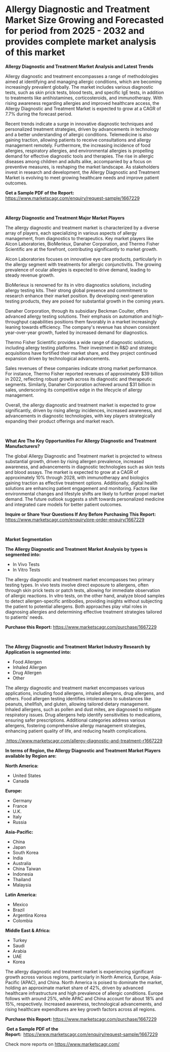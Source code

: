 <p><h1>Allergy Diagnostic and Treatment Market Size Growing and Forecasted for period from 2025 - 2032 and provides complete market analysis of this market</h1></p><p><strong>Allergy Diagnostic and Treatment Market Analysis and Latest Trends</strong></p>
<p><p>Allergy diagnostic and treatment encompasses a range of methodologies aimed at identifying and managing allergic conditions, which are becoming increasingly prevalent globally. The market includes various diagnostic tests, such as skin prick tests, blood tests, and specific IgE tests, in addition to treatments like antihistamines, corticosteroids, and immunotherapy. With rising awareness regarding allergies and improved healthcare access, the Allergy Diagnostic and Treatment Market is expected to grow at a CAGR of 7.7% during the forecast period.</p><p>Recent trends indicate a surge in innovative diagnostic techniques and personalized treatment strategies, driven by advancements in technology and a better understanding of allergic conditions. Telemedicine is also gaining traction, allowing patients to receive consultations and allergy management remotely. Furthermore, the increasing incidence of food allergies, respiratory allergies, and environmental allergies is propelling demand for effective diagnostic tools and therapies. The rise in allergic diseases among children and adults alike, accompanied by a focus on preventive measures, is reshaping the market landscape. As stakeholders invest in research and development, the Allergy Diagnostic and Treatment Market is evolving to meet growing healthcare needs and improve patient outcomes.</p></p>
<p><strong>Get a Sample PDF of the Report:&nbsp;</strong> <a href="https://www.marketscagr.com/enquiry/request-sample/1667229?utm_campaign=2948&utm_medium=2&utm_source=Github&utm_content=ia&utm_term=08032025&utm_id=allergy-diagnostic-and-treatment">https://www.marketscagr.com/enquiry/request-sample/1667229</a></p>
<p>&nbsp;</p>
<p><strong>Allergy Diagnostic and Treatment Major Market Players</strong></p>
<p><p>The allergy diagnostic and treatment market is characterized by a diverse array of players, each specializing in various aspects of allergy management, from diagnostics to therapeutics. Key market players like Alcon Laboratories, BioMerieux, Danaher Corporation, and Thermo Fisher Scientific are at the forefront, contributing significantly to market growth.</p><p>Alcon Laboratories focuses on innovative eye care products, particularly in the allergy segment with treatments for allergic conjunctivitis. The growing prevalence of ocular allergies is expected to drive demand, leading to steady revenue growth.</p><p>BioMerieux is renowned for its in vitro diagnostics solutions, including allergy testing kits. Their strong global presence and commitment to research enhance their market position. By developing next-generation testing products, they are poised for substantial growth in the coming years.</p><p>Danaher Corporation, through its subsidiary Beckman Coulter, offers advanced allergy testing solutions. Their emphasis on automation and high-throughput capabilities positions them favorably in a market increasingly leaning towards efficiency. The company's revenue has shown consistent year-over-year growth, fueled by increased demand for diagnostics.</p><p>Thermo Fisher Scientific provides a wide range of diagnostic solutions, including allergy testing platforms. Their investment in R&D and strategic acquisitions have fortified their market share, and they project continued expansion driven by technological advancements.</p><p>Sales revenues of these companies indicate strong market performance. For instance, Thermo Fisher reported revenues of approximately $39 billion in 2022, reflecting robust growth across its diagnostic and therapeutic segments. Similarly, Danaher Corporation achieved around $31 billion in sales, underscoring its competitive edge in the lifecycle of allergy management.</p><p>Overall, the allergy diagnostic and treatment market is expected to grow significantly, driven by rising allergy incidences, increased awareness, and advancements in diagnostic technologies, with key players strategically expanding their product offerings and market reach.</p></p>
<p>&nbsp;</p>
<p><strong>What Are The Key Opportunities For Allergy Diagnostic and Treatment Manufacturers?</strong></p>
<p><p>The global Allergy Diagnostic and Treatment market is projected to witness substantial growth, driven by rising allergen prevalence, increased awareness, and advancements in diagnostic technologies such as skin tests and blood assays. The market is expected to grow at a CAGR of approximately 10% through 2028, with immunotherapy and biologics gaining traction as effective treatment options. Additionally, digital health solutions are enhancing patient engagement and monitoring. Factors like environmental changes and lifestyle shifts are likely to further propel market demand. The future outlook suggests a shift towards personalized medicine and integrated care models for better patient outcomes.</p></p>
<p><strong>Inquire or Share Your Questions If Any Before Purchasing This Report:</strong> <a href="https://www.marketscagr.com/enquiry/pre-order-enquiry/1667229?utm_campaign=2948&utm_medium=2&utm_source=Github&utm_content=ia&utm_term=08032025&utm_id=allergy-diagnostic-and-treatment">https://www.marketscagr.com/enquiry/pre-order-enquiry/1667229</a></p>
<p>&nbsp;</p>
<p><strong>Market Segmentation</strong></p>
<p><strong>The Allergy Diagnostic and Treatment Market Analysis by types is segmented into:</strong></p>
<p><ul><li>In Vivo Tests</li><li>In Vitro Tests</li></ul></p>
<p><p>The allergy diagnostic and treatment market encompasses two primary testing types. In vivo tests involve direct exposure to allergens, often through skin prick tests or patch tests, allowing for immediate observation of allergic reactions. In vitro tests, on the other hand, analyze blood samples to detect allergen-specific antibodies, providing insights without subjecting the patient to potential allergens. Both approaches play vital roles in diagnosing allergies and determining effective treatment strategies tailored to patients’ needs.</p></p>
<p><strong>Purchase this Report:&nbsp;</strong><a href="https://www.marketscagr.com/purchase/1667229?utm_campaign=2948&utm_medium=2&utm_source=Github&utm_content=ia&utm_term=08032025&utm_id=allergy-diagnostic-and-treatment">https://www.marketscagr.com/purchase/1667229</a></p>
<p>&nbsp;</p>
<p><strong>The Allergy Diagnostic and Treatment Market Industry Research by Application is segmented into:</strong></p>
<p><ul><li>Food Allergen</li><li>Inhaled Allergen</li><li>Drug Allergen</li><li>Other</li></ul></p>
<p><p>The allergy diagnostic and treatment market encompasses various applications, including food allergens, inhaled allergens, drug allergens, and others. Food allergen testing identifies intolerances to substances like peanuts, shellfish, and gluten, allowing tailored dietary management. Inhaled allergens, such as pollen and dust mites, are diagnosed to mitigate respiratory issues. Drug allergens help identify sensitivities to medications, ensuring safer prescriptions. Additional categories address various allergens, fostering comprehensive allergy management strategies, enhancing patient quality of life, and reducing health complications.</p></p>
<p><a href="https://www.marketscagr.com/allergy-diagnostic-and-treatment-r1667229?utm_campaign=2948&utm_medium=2&utm_source=Github&utm_content=ia&utm_term=08032025&utm_id=allergy-diagnostic-and-treatment">&nbsp;https://www.marketscagr.com/allergy-diagnostic-and-treatment-r1667229</a></p>
<p><strong>In terms of Region, the Allergy Diagnostic and Treatment Market Players available by Region are:</strong></p>
<p>
    <p> <strong> North America: </strong>
        <ul>
            <li>United States</li>
            <li>Canada</li>
        </ul>
        </p> 
    <p> <strong> Europe: </strong>
        <ul>
            <li>Germany</li>
            <li>France</li>
            <li>U.K.</li>
            <li>Italy</li>
            <li>Russia</li>
        </ul>
        </p> 
    <p> <strong> Asia-Pacific: </strong>
        <ul>
            <li>China</li>
            <li>Japan</li>
            <li>South Korea</li>
            <li>India</li>
            <li>Australia</li>
            <li>China Taiwan</li>
            <li>Indonesia</li>
            <li>Thailand</li>
            <li>Malaysia</li>
        </ul>
        </p> 
    <p> <strong> Latin America: </strong>
        <ul>
            <li>Mexico</li>
            <li>Brazil</li>
            <li>Argentina Korea</li>
            <li>Colombia</li>
        </ul>
        </p> 
    <p> <strong> Middle East & Africa: </strong>
        <ul>
            <li>Turkey</li>
            <li>Saudi</li>
            <li>Arabia</li>
            <li>UAE</li>
            <li>Korea</li>
        </ul>
    </p>
    </p>
<p><p>The allergy diagnostic and treatment market is experiencing significant growth across various regions, particularly in North America, Europe, Asia-Pacific (APAC), and China. North America is poised to dominate the market, holding an approximate market share of 42%, driven by advanced healthcare infrastructure and high prevalence of allergic conditions. Europe follows with around 25%, while APAC and China account for about 18% and 15%, respectively. Increased awareness, technological advancements, and rising healthcare expenditures are key growth factors across all regions.</p></p>
<p><strong>Purchase this Report: </strong><a href="https://www.marketscagr.com/purchase/1667229?utm_campaign=2948&utm_medium=2&utm_source=Github&utm_content=ia&utm_term=08032025&utm_id=allergy-diagnostic-and-treatment">https://www.marketscagr.com/purchase/1667229</a></p>
<p>&nbsp;<strong>Get a Sample PDF of the Report:&nbsp;&nbsp;</strong><a href="https://www.marketscagr.com/enquiry/request-sample/1667229?utm_campaign=2948&utm_medium=2&utm_source=Github&utm_content=ia&utm_term=08032025&utm_id=allergy-diagnostic-and-treatment">https://www.marketscagr.com/enquiry/request-sample/1667229</a></p>
<p><strong></strong></p>
<p>Check more reports on <a href="https://www.marketscagr.com/?utm_campaign=2948&utm_medium=2&utm_source=Github&utm_content=ia&utm_term=08032025&utm_id=allergy-diagnostic-and-treatment">https://www.marketscagr.com/</a></p>